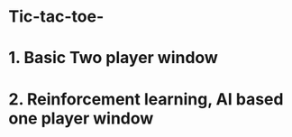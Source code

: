 # Tic-tac-toe-
# 1. Basic Two player window
# 2. Reinforcement learning, AI based one player window
